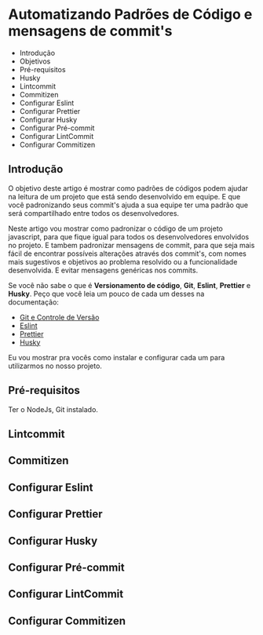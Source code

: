 # Automatizando Padrões de Código e mensagens de commit's

* Introdução
* Objetivos
* Pré-requisitos
* Husky
* Lintcommit
* Commitizen
* Configurar Eslint
* Configurar Prettier
* Configurar Husky
* Configurar Pré-commit
* Configurar LintCommit
* Configurar Commitizen

## Introdução
O objetivo deste artigo é mostrar como padrões de códigos podem ajudar na leitura de um projeto que está sendo desenvolvido em equipe. E que você padronizando seus commit's ajuda a sua equipe ter uma padrão que será compartilhado entre todos os desenvolvedores.

Neste artigo vou mostrar como padronizar o código de um projeto javascript, para que fique igual para todos os desenvolvedores envolvidos no projeto. E tambem padronizar mensagens de commit, para que seja mais fácil de encontrar possíveis alterações através dos commit's, com nomes mais sugestivos e objetivos ao problema resolvido ou a funcionalidade desenvolvida. E evitar mensagens genéricas nos commits.

Se você não sabe o que é **Versionamento de código**, **Git**, **Eslint**, **Prettier** e **Husky**.
Peço que você leia um pouco de cada um desses na documentação:

* [Git e Controle de Versão](https://git-scm.com/book/pt-br/v2/Come%C3%A7ando-Sobre-Controle-de-Vers%C3%A3o)
* [Eslint](https://github.com/eslint/eslint)
* [Prettier](https://prettier.io/)
* [Husky](https://github.com/typicode/husky)

Eu vou mostrar pra vocês como instalar e configurar cada um para utilizarmos no nosso projeto.

## Pré-requisitos
Ter o NodeJs, Git instalado. 

## Lintcommit
## Commitizen
## Configurar Eslint
## Configurar Prettier
## Configurar Husky
## Configurar Pré-commit
## Configurar LintCommit
## Configurar Commitizen




